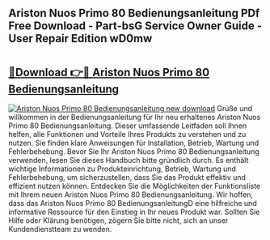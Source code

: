 ## Ariston Nuos Primo 80 Bedienungsanleitung PDf Free Download - Part-bsG Service Owner Guide - User Repair Edition wD0mw

# <h2><a href="http://df5ph6.blite.top/?on=Ariston+Nuos+Primo+80+Bedienungsanleitung">🔗Download 👉🔴 Ariston Nuos Primo 80 Bedienungsanleitung</a></h2>

[![Ariston Nuos Primo 80 Bedienungsanleitung new download](https://i.imgur.com/lujVjoI.png)](http://df5ph6.blite.top/?on=Ariston+Nuos+Primo+80+Bedienungsanleitung)
Grüße und willkommen in der Bedienungsanleitung für Ihr neu erhaltenes Ariston Nuos Primo 80 Bedienungsanleitung. Dieser umfassende Leitfaden soll Ihnen helfen, alle Funktionen und Vorteile Ihres Produkts zu verstehen und zu nutzen. Sie finden klare Anweisungen für Installation, Betrieb, Wartung und Fehlerbehebung. Bevor Sie Ihr Ariston Nuos Primo 80 Bedienungsanleitung verwenden, lesen Sie dieses Handbuch bitte gründlich durch. Es enthält wichtige Informationen zu Produkteinrichtung, Betrieb, Wartung und Fehlerbehebung, um sicherzustellen, dass Sie das Produkt effektiv und effizient nutzen können. Entdecken Sie die Möglichkeiten der Funktionsliste mit Ihrem neuen Ariston Nuos Primo 80 Bedienungsanleitung. Wir hoffen, dass das Ariston Nuos Primo 80 BedienungsanleitungD eine hilfreiche und informative Ressource für den Einstieg in Ihr neues Produkt war. Sollten Sie Hilfe oder Klärung benötigen, zögern Sie bitte nicht, sich an unser Kundendienstteam zu wenden.
